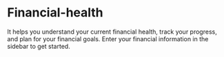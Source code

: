# Financial-health
It helps you understand your current financial health, track your progress, and plan for your financial goals. Enter your financial information in the sidebar to get started.
